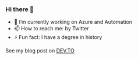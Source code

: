 ### Hi there 👋


- 🔭 I’m currently working on Azure and Automation
- 📫 How to reach me: by Twitter
- ⚡ Fun fact: I have a degree in history

See my blog post on [DEV.TO](https://dev.to/omiossec)
